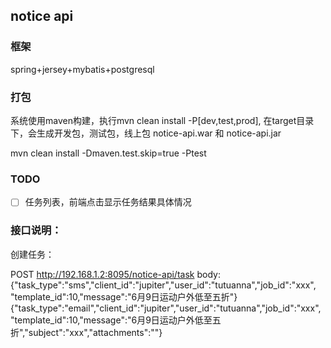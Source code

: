 ## notice api

### 框架
spring+jersey+mybatis+postgresql

### 打包

系统使用maven构建，执行mvn clean install -P[dev,test,prod], 在target目录下，会生成开发包，测试包，线上包 notice-api.war 和 notice-api.jar

mvn clean install  -Dmaven.test.skip=true -Ptest


### TODO
- [ ] 任务列表，前端点击显示任务结果具体情况

### 接口说明：

创建任务：

POST http://192.168.1.2:8095/notice-api/task
body:
{"task_type":"sms","client_id":"jupiter","user_id":"tutuanna","job_id":"xxx",
"template_id":10,"message":"6月9日运动户外低至五折"}
{"task_type":"email","client_id":"jupiter","user_id":"tutuanna","job_id":"xxx",
"template_id":10,"message":"6月9日运动户外低至五折","subject":"xxx","attachments":""}
